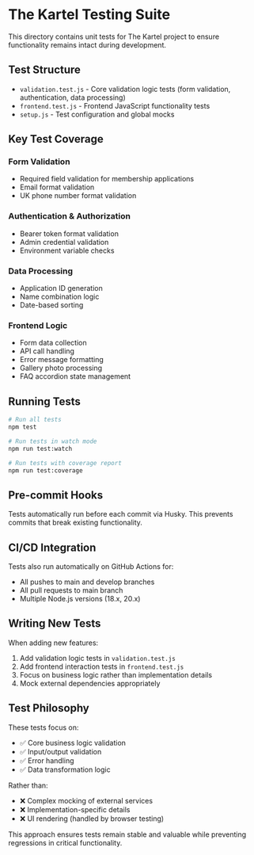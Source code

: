 # The Kartel Testing Suite

This directory contains unit tests for The Kartel project to ensure functionality remains intact during development.

## Test Structure

- `validation.test.js` - Core validation logic tests (form validation, authentication, data processing)
- `frontend.test.js` - Frontend JavaScript functionality tests
- `setup.js` - Test configuration and global mocks

## Key Test Coverage

### Form Validation
- Required field validation for membership applications
- Email format validation
- UK phone number format validation

### Authentication & Authorization
- Bearer token format validation
- Admin credential validation
- Environment variable checks

### Data Processing
- Application ID generation
- Name combination logic
- Date-based sorting

### Frontend Logic
- Form data collection
- API call handling
- Error message formatting
- Gallery photo processing
- FAQ accordion state management

## Running Tests

```bash
# Run all tests
npm test

# Run tests in watch mode
npm run test:watch

# Run tests with coverage report
npm run test:coverage
```

## Pre-commit Hooks

Tests automatically run before each commit via Husky. This prevents commits that break existing functionality.

## CI/CD Integration

Tests also run automatically on GitHub Actions for:
- All pushes to main and develop branches
- All pull requests to main branch
- Multiple Node.js versions (18.x, 20.x)

## Writing New Tests

When adding new features:

1. Add validation logic tests in `validation.test.js`
2. Add frontend interaction tests in `frontend.test.js`  
3. Focus on business logic rather than implementation details
4. Mock external dependencies appropriately

## Test Philosophy

These tests focus on:
- ✅ Core business logic validation
- ✅ Input/output validation
- ✅ Error handling
- ✅ Data transformation logic

Rather than:
- ❌ Complex mocking of external services
- ❌ Implementation-specific details
- ❌ UI rendering (handled by browser testing)

This approach ensures tests remain stable and valuable while preventing regressions in critical functionality.